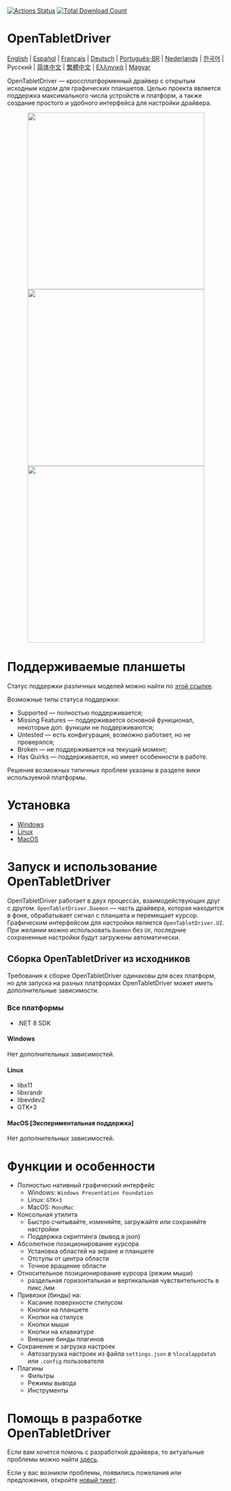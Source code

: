 [![Actions Status](https://github.com/OpenTabletDriver/OpenTabletDriver/workflows/.NET%20CI/badge.svg)](https://github.com/OpenTabletDriver/OpenTabletDriver/actions) [![Total Download Count](https://img.shields.io/github/downloads/OpenTabletDriver/OpenTabletDriver/total.svg)](https://github.com/OpenTabletDriver/OpenTabletDriver/releases/latest)

# OpenTabletDriver

[English](../README.md) | [Español](README_ES.md) | [Français](README_FR.md) | [Deutsch](README_DE.md) | [Português-BR](README_PTBR.md) | [Nederlands](README_NL.md) | [한국어](README_KO.md) | Русский | [简体中文](README_CN.md) | [繁體中文](README_TW.md) | [Ελληνικά](README_EL.md) | [Magyar](README_HU.md)

OpenTabletDriver — кроссплатформенный драйвер с открытым исходным кодом для графических планшетов. Целью проекта является поддержка максимального числа устройств и платформ, а также создание простого и удобного интерфейса для настройки драйвера.

<p align="middle">
  <img src="https://i.imgur.com/XDYf62e.png" width="410" align="middle"/>
  <img src="https://i.imgur.com/jBW8NpU.png" width="410" align="middle"/>
  <img src="https://i.imgur.com/ZLCy6wz.png" width="410" align="middle"/>
</p>

# Поддерживаемые планшеты

Статус поддержки различных моделей можно найти по [этой ссылке](https://opentabletdriver.net/Tablets).

Возможные типы статуса поддержки:

- Supported — полностью поддерживается;
- Missing Features — поддерживается основной функционал, некоторые доп. функции не поддерживаются;
- Untested — есть конфигурация, возможно работает, но не проверялся;
- Broken — не поддерживается на текущий момент;
- Has Quirks — поддерживается, но имеет особенности в работе.

Решения возможных типичных проблем указаны в разделе вики используемой платформы.

# Установка

- [Windows](https://opentabletdriver.net/Wiki/Install/Windows)
- [Linux](https://opentabletdriver.net/Wiki/Install/Linux)
- [MacOS](https://opentabletdriver.net/Wiki/Install/MacOS)

# Запуск и использование OpenTabletDriver

OpenTabletDriver работает в двух процессах, взаимодействующих друг с другом. `OpenTabletDriver.Daemon` — часть драйвера, которая находится в фоне, обрабатывает сигнал с планшета и перемещает курсор. Графическим интерфейсом для настройки является `OpenTabletDriver.UI`. При желании можно использовать `Daemon` без `UX`, последние сохраненные настройки будут загружены автоматически.

## Сборка OpenTabletDriver из исходников

Требования к сборке OpenTabletDriver одинаковы для всех платформ, но для запуска на разных платформах OpenTabletDriver может иметь дополнительные зависимости.

### Все платформы

- .NET 8 SDK

#### Windows

Нет дополнительных зависимостей.

#### Linux

- libx11
- libxrandr
- libevdev2
- GTK+3

#### MacOS [Экспериментальная поддержка]

Нет дополнительных зависимостей.

# Функции и особенности

- Полностью нативный графический интерфейс
  - Windows: `Windows Presentation Foundation`
  - Linux: `GTK+3`
  - MacOS: `MonoMac`
- Консольная утилита
  - Быстро считывайте, изменяйте, загружайте или сохраняйте настройки
  - Поддержка скриптинга (вывод в json)
- Абсолютное позиционирование курсора
  - Установка областей на экране и планшете
  - Отступы от центра области
  - Точное вращение области
- Относительное позиционирование курсора (режим мыши)
  - раздельная горизонтальная и вертикальная чувствительность в пикс./мм
- Привязки (бинды) на:
  - Касание поверхности стилусом
  - Кнопки на планшете
  - Кнопки на стилусе
  - Кнопки мыши
  - Кнопки на клавиатуре
  - Внешние бинды плагинов
- Сохранение и загрузка настроек
  - Автозагрузка настроек из файла `settings.json` в `%localappdata%` или `.config` пользователя
- Плагины
  - Фильтры
  - Режимы вывода
  - Инструменты

# Помощь в разработке OpenTabletDriver

Если вам хочется помочь с разработкой драйвера, то актуальные проблемы можно найти [здесь](https://github.com/OpenTabletDriver/OpenTabletDriver/issues).

Если у вас возникли проблемы, появились пожелания или предложения, откройте [новый тикет](https://github.com/OpenTabletDriver/OpenTabletDriver/issues/new/choose).
